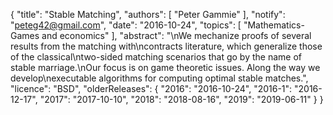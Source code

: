 {
    "title": "Stable Matching",
    "authors": [
        "Peter Gammie"
    ],
    "notify": "peteg42@gmail.com",
    "date": "2016-10-24",
    "topics": [
        "Mathematics-Games and economics"
    ],
    "abstract": "\nWe mechanize proofs of several results from the matching with\ncontracts literature, which generalize those of the classical\ntwo-sided matching scenarios that go by the name of stable marriage.\nOur focus is on game theoretic issues. Along the way we develop\nexecutable algorithms for computing optimal stable matches.",
    "licence": "BSD",
    "olderReleases": {
        "2016": "2016-10-24",
        "2016-1": "2016-12-17",
        "2017": "2017-10-10",
        "2018": "2018-08-16",
        "2019": "2019-06-11"
    }
}